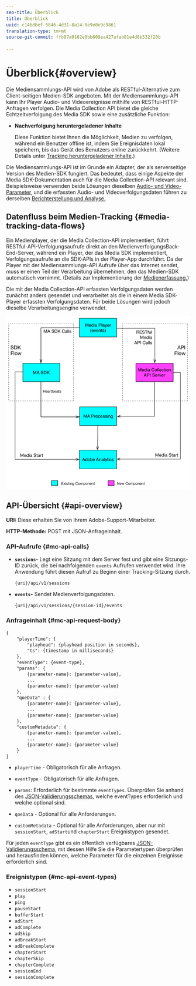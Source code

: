 ```yaml
---
seo-title: Überblick
title: Überblick
uuid: c14bdbef-5846-4d31-8a14-8e9e0e9c9861
translation-type: tm+mt
source-git-commit: ffb97a0162e0bb609ea427afab81e4d8b532f20b

---
```



# Überblick{#overview}

Die Mediensammlungs-API wird von Adobe als RESTful-Alternative zum Client-seitigen Medien-SDK angeboten. Mit der Mediensammlungs-API kann Ihr Player Audio- und Videoereignisse mithilfe von RESTful-HTTP-Anfragen verfolgen. Die Media Collection API bietet die gleiche Echtzeitverfolgung des Media SDK sowie eine zusätzliche Funktion:

* **Nachverfolgung heruntergeladener Inhalte**

   Diese Funktion bietet Ihnen die Möglichkeit, Medien zu verfolgen, während ein Benutzer offline ist, indem Sie Ereignisdaten lokal speichern, bis das Gerät des Benutzers online zurückkehrt. (Weitere Details unter [Tracking heruntergeladener Inhalte](track-downloaded-content.md).)

Die Mediensammlungs-API ist im Grunde ein Adapter, der als serverseitige Version des Medien-SDK fungiert. Das bedeutet, dass einige Aspekte der Media SDK-Dokumentation auch für die Media Collection-API relevant sind. Beispielsweise verwenden beide Lösungen dieselben [Audio- und Video-Parameter](/help/metrics-and-metadata/audio-video-parameters.md), und die erfassten Audio- und Videoverfolgungsdaten führen zu derselben [Berichterstellung und Analyse.](/help/media-reports/media-reports-enable.md)

## Datenfluss beim Medien-Tracking {#media-tracking-data-flows}

Ein Medienplayer, der die Media Collection-API implementiert, führt RESTful-API-Verfolgungsaufrufe direkt an den MedienverfolgungsBack-End-Server, während ein Player, der das Media SDK implementiert, Verfolgungsaufrufe an die SDK-APIs in der Player-App durchführt. Da der Player mit der Mediensammlungs-API Aufrufe über das Internet sendet, muss er einen Teil der Verarbeitung übernehmen, den das Medien-SDK automatisch vornimmt. (Details zur Implementierung der [Medienerfassung.](mc-api-impl/mc-api-quick-start.md))

Die mit der Media Collection-API erfassten Verfolgungsdaten werden zunächst anders gesendet und verarbeitet als die in einem Media SDK-Player erfassten Verfolgungsdaten. Für beide Lösungen wird jedoch dieselbe Verarbeitungsengine verwendet.

![](assets/col_api_overview_simple.png)

## API-Übersicht {#api-overview}

**URI:** Diese erhalten Sie von Ihrem Adobe-Support-Mitarbeiter.

**HTTP-Methode:** POST mit JSON-Anfrageinhalt.

### API-Aufrufe {#mc-api-calls}

* **`sessions`-** Legt eine Sitzung mit dem Server fest und gibt eine Sitzungs-ID zurück, die bei nachfolgenden `events` Aufrufen verwendet wird. Ihre Anwendung führt diesen Aufruf zu Beginn einer Tracking-Sitzung durch.

   ```
   {uri}/api/v1/sessions
   ```

* **`events`-** Sendet Medienverfolgungsdaten.

   ```
   {uri}/api/v1/sessions/{session-id}/events
   ```

### Anfrageinhalt {#mc-api-request-body}

```
{ 
    "playerTime": { 
        "playhead": {playhead position in seconds}, 
        "ts": {timestamp in milliseconds} 
    }, 
    "eventType": {event-type}, 
    "params": { 
        {parameter-name}: {parameter-value}, 
        ... 
        {parameter-name}: {parameter-value} 
    }, 
    "qoeData" : { 
        {parameter-name}: {parameter-value}, 
        ... 
        {parameter-name}: {parameter-value} 
    }, 
    "customMetadata": { 
        {parameter-name}: {parameter-value}, 
        ... 
        {parameter-name}: {parameter-value} 
    } 
} 
```

* `playerTime` - Obligatorisch für alle Anfragen.
* `eventType` - Obligatorisch für alle Anfragen.
* `params`: Erforderlich für bestimmte `eventTypes`. Überprüfen Sie anhand des [JSON-Validierungsschemas](mc-api-ref/mc-api-json-validation.md), welche eventTypes erforderlich und welche optional sind.

* `qoeData` - Optional für alle Anforderungen.
* `customMetadata` - Optional für alle Anforderungen, aber nur mit `sessionStart`, `adStart`und `chapterStart` Ereignistypen gesendet.

Für jeden `eventType` gibt es ein öffentlich verfügbares [JSON-Validierungsschema](mc-api-ref/mc-api-json-validation.md), mit dessen Hilfe Sie die Parametertypen überprüfen und herausfinden können, welche Parameter für die einzelnen Ereignisse erforderlich sind.

### Ereignistypen {#mc-api-event-types}

* `sessionStart`
* `play`
* `ping`
* `pauseStart`
* `bufferStart`
* `adStart`
* `adComplete`
* `adSkip`
* `adBreakStart`
* `adBreakComplete`
* `chapterStart`
* `chapterSkip`
* `chapterComplete`
* `sessionEnd`
* `sessionComplete`

